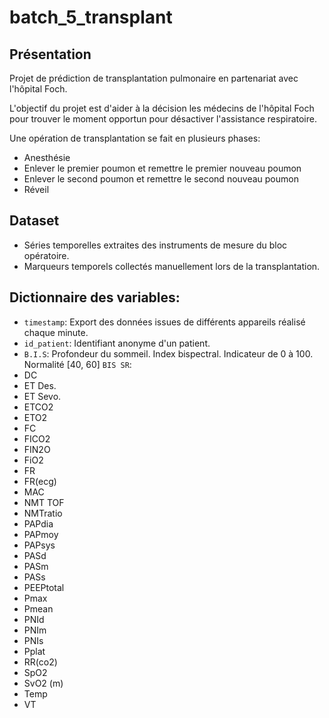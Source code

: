 # batch_5_transplant

## Présentation

Projet de prédiction de transplantation pulmonaire en partenariat avec l'hôpital Foch.

L'objectif du projet est d'aider à la décision les médecins de l'hôpital Foch pour trouver le moment opportun pour désactiver l'assistance respiratoire.

Une opération de transplantation se fait en plusieurs phases:

- Anesthésie
- Enlever le premier poumon et remettre le premier nouveau poumon
- Enlever le second poumon et remettre le second nouveau poumon
- Réveil

## Dataset

- Séries temporelles extraites des instruments de mesure du bloc opératoire.
- Marqueurs temporels collectés manuellement lors de la transplantation. 

## Dictionnaire des variables:

- `timestamp`: Export des données issues de différents appareils réalisé chaque minute.
- `id_patient`: Identifiant anonyme d'un patient.
- `B.I.S`: Profondeur du sommeil. Index bispectral. Indicateur de 0 à 100. Normalité [40, 60]
`BIS SR`:
- DC
- ET Des.
- ET Sevo.
- ETCO2
- ETO2
- FC
- FICO2
- FIN2O
- FiO2
- FR
- FR(ecg)
- MAC
- NMT TOF
- NMTratio
- PAPdia
- PAPmoy
- PAPsys
- PASd
- PASm
- PASs
- PEEPtotal
- Pmax
- Pmean
- PNId
- PNIm
- PNIs
- Pplat
- RR(co2)
- SpO2
- SvO2 (m)
- Temp
- VT
